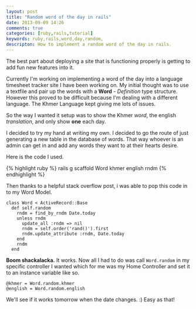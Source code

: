 ```yaml
---
layout: post
title: "Random word of the day in rails"
date: 2013-09-09 14:26
comments: true
categories: [ruby,rails,tutorial]
keywords: ruby,rails,word,day,random,
descripton: How to implement a random word of the day in rails.
---
```

The best part about deploying a site that is functioning properly is getting to add fun new features into it.

Currently I'm working on implementing a word of the day into a language timesheet tracker site I have been working on. My initial thought was to use a textfile and pair up the words with a **Word** - *Definition* type structure. However this proved to be difficult because I'm dealing with a different language. The Khmer Language kept giving me lots of issues.


So the way I wanted it setup was to show the Khmer *word*, the english *translation*, and only show **one** each day.

I decided to try my hand at writing my own. I decided to go the route of just generating a new table in the database of words. That way whoever is an admin can get in and add any words they want to at their hearts desire.

Here is the code I used.


{% highlight ruby %}
rails g scaffold Word khmer english rndm
{% endhighlight %}

Then thanks to a helpful stack overflow post, i was able to pop this code in to my Word Model.

````
class Word < ActiveRecord::Base
  def self.random
    rndm = find_by_rndm Date.today
    unless rndm
      update_all :rndm => nil
      rndm = self.order('rand()').first
      rndm.update_attribute :rndm, Date.today
    end
    rndm
  end
````

**Boom shackalacka.** It works. Now all I had to do was call <code>Word.random</code> in my specific controller I wanted which for me was my Home Controller and set it to an instance variable like so.

````
@khmer = Word.random.khmer
@english = Word.random.english
````

We'll see if it works tomorrow when the date changes. :) Easy as that!
